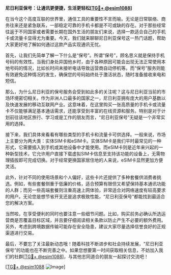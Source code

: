 **尼日利亚保号：让通讯更便捷，生活更轻松[[TG💪+ @esim1088](https://t.me/s/esim1088)]**

在当今这个高度互联的世界里，通信工具的重要性不言而喻。无论是日常联络、商务往来还是紧急联系，一部稳定可靠的手机卡都是不可或缺的存在。对于那些经常往返于不同国家或者需要长期在国外生活的朋友们来说，选择一款适合自己的手机卡或流量卡显得尤为重要。今天，我们就来聊聊尼日利亚保号这一热门话题，帮助大家更好地了解如何通过这款产品实现通讯无忧。

首先，让我们先简单了解一下什么是“保号”。所谓“保号”，顾名思义就是保持手机号码的有效性。当我们身处异国他乡时，由于各种原因可能会出现无法正常使用本地号码的情况，比如长时间未接听电话导致运营商自动停机等。而“保号”服务则能有效避免这种情况的发生，确保您的号码始终处于激活状态，随时准备接收来电和短信。

那么，为什么尼日利亚的保号服务会受到如此多的关注呢？这与尼日利亚当前的市场环境密切相关。作为非洲人口最多的国家之一，尼日利亚拥有庞大的用户基数以及快速发展的移动互联网产业。这意味着，在这里购买一张高质量的手机卡或流量卡不仅能够满足基本通话需求，还能享受到丰富的在线资源和服务。特别是对于计划前往该地区旅行、学习或是工作的朋友而言，“尼日利亚保号”无疑是一个非常实用的选择。

接下来，我们具体来看看有哪些类型的手机卡和流量卡可供选择。一般来说，市场上主要分为两大类：实体SIM卡和eSIM卡。实体SIM卡是我们平时最常见的一种形式，它需要插入到手机或其他设备中才能使用。而eSIM卡则是近年来兴起的一种新型技术，它允许用户直接下载虚拟SIM卡信息至支持该功能的设备上，无需物理插拔即可完成切换。对于经常更换国家居住地的人来说，eSIM卡显然更加方便灵活。

此外，针对不同的使用场景和个人偏好，这些卡片还提供了多种套餐供消费者挑选。例如，有些套餐侧重于低廉的价格，适合预算有限但又希望保持基本通讯功能的人群；而另一些高端套餐则注重高速上网体验，非常适合对网络速度有较高要求的用户。无论您是想节省开支还是追求极致性能，“尼日利亚保号”都能找到最适合您的解决方案。

当然啦，在享受便利的同时也要注意一些细节问题。比如，购买前务必确认所选运营商是否覆盖目标区域，并且要仔细阅读相关条款以防止产生不必要的额外费用。另外，考虑到跨境数据传输可能存在安全隐患，建议大家尽量选择信誉良好的正规渠道进行交易。

最后，不要忘了关注最新动态哦！随着科技不断进步和社会持续发展，“尼日利亚保号”的功能也在不断完善之中。如果您想要第一时间获取相关信息，不妨加入我们的社群[[TG💪+ @esim1088](https://t.me/s/esim1088)]，与其他志同道合的朋友一起探讨交流吧！

[[TG💪+ @esim1088](https://t.me/s/esim1088) ![Image](https://i.postimg.cc/4NQfJmqS/Snipaste-2025-05-13-00-14-12.png)]